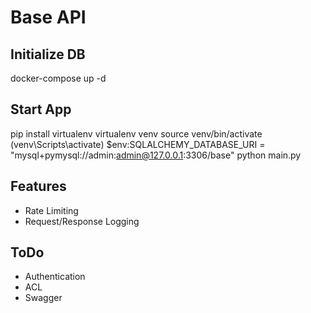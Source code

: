# Base API

## Initialize DB

docker-compose up -d

## Start App

pip install virtualenv
virtualenv venv
source venv/bin/activate (venv\Scripts\activate)
$env:SQLALCHEMY_DATABASE_URI = "mysql+pymysql://admin:admin@127.0.0.1:3306/base"
python main.py

## Features

* Rate Limiting
* Request/Response Logging

## ToDo

* Authentication
* ACL
* Swagger